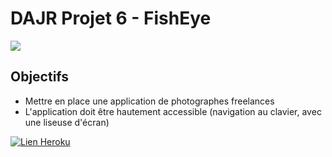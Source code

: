# DAJR Projet 6 - FishEye
![](https://user.oc-static.com/upload/2020/08/18/15977566540758_15975854296086_image1%20%281%29.png)


## Objectifs
- Mettre en place une application de photographes freelances
- L'application doit être hautement accessible (navigation au clavier, avec une liseuse d'écran)

[![Lien Heroku](https://img.shields.io/badge/GitHub%20Pages-Visit-blue)](https://david-mi.github.io/DAJR_David_Michel_6_10_10_2022/)

